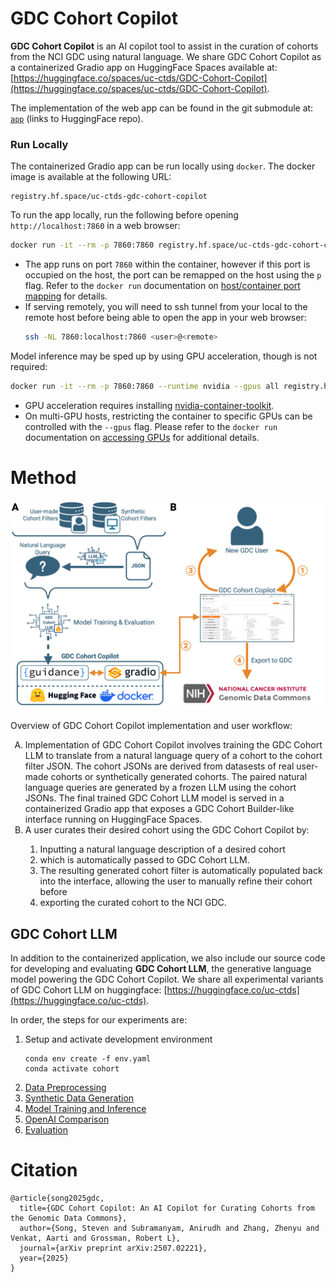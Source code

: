 # GDC Cohort Copilot

**GDC Cohort Copilot** is an AI copilot tool to assist in the curation of cohorts from the NCI GDC using natural language. We share GDC Cohort Copilot as a containerized Gradio app on HuggingFace Spaces available at: [https://huggingface.co/spaces/uc-ctds/GDC-Cohort-Copilot](https://huggingface.co/spaces/uc-ctds/GDC-Cohort-Copilot).

The implementation of the web app can be found in the git submodule at: [`app`](https://huggingface.co/spaces/uc-ctds/GDC-Cohort-Copilot/tree/main) (links to HuggingFace repo).

### Run Locally

The containerized Gradio app can be run locally using `docker`. The docker image is available at the following URL:
```
registry.hf.space/uc-ctds-gdc-cohort-copilot
```

To run the app locally, run the following before opening `http://localhost:7860` in a web browser:
```bash
docker run -it --rm -p 7860:7860 registry.hf.space/uc-ctds-gdc-cohort-copilot:latest python app.py
```
* The app runs on port `7860` within the container, however if this port is occupied on the host, the port can be remapped on the host using the `p` flag. Refer to the `docker run` documentation on [host/container port mapping](https://docs.docker.com/reference/cli/docker/container/run/#publish) for details.
* If serving remotely, you will need to ssh tunnel from your local to the remote host before being able to open the app in your web browser:
    ```bash
    ssh -NL 7860:localhost:7860 <user>@<remote>
    ```

Model inference may be sped up by using GPU acceleration, though is not required:
```bash
docker run -it --rm -p 7860:7860 --runtime nvidia --gpus all registry.hf.space/uc-ctds-gdc-cohort-copilot:latest python app.py
```
* GPU acceleration requires installing [nvidia-container-toolkit](https://docs.nvidia.com/datacenter/cloud-native/container-toolkit/latest/install-guide.html).
* On multi-GPU hosts, restricting the container to specific GPUs can be controlled with the `--gpus` flag. Please refer to the `docker run` documentation on [accessing GPUs](https://docs.docker.com/reference/cli/docker/container/run/#gpus) for additional details.


# Method

![overview figure](figs/GDC%20Cohort%20Copilot%20Overview.png)

Overview of GDC Cohort Copilot implementation and user workflow:
<ol type="A">
  <li>Implementation of GDC Cohort Copilot involves training the GDC Cohort LLM to translate from a natural language query of a cohort to the cohort filter JSON. The cohort JSONs are derived from datasests of real user-made cohorts or synthetically generated cohorts. The paired natural language queries are generated by a frozen LLM using the cohort JSONs. The final trained GDC Cohort LLM model is served in a containerized Gradio app that exposes a GDC Cohort Builder-like interface running on HuggingFace Spaces.</li>
  <li>A user curates their desired cohort using the GDC Cohort Copilot by:</li>
  <ol type="1">
    <li>Inputting a natural language description of a desired cohort</li>
    <li>which is automatically passed to GDC Cohort LLM.</li>
    <li>The resulting generated cohort filter is automatically populated back into the interface, allowing the user to manually refine their cohort before</li>
    <li>exporting the curated cohort to the NCI GDC.</li>
  </ol>
</ol>

## GDC Cohort LLM

In addition to the containerized application, we also include our source code for developing and evaluating **GDC Cohort LLM**, the generative language model powering the GDC Cohort Copilot. We share all experimental variants of GDC Cohort LLM on huggingface: [https://huggingface.co/uc-ctds](https://huggingface.co/uc-ctds).

In order, the steps for our experiments are:
1. Setup and activate development environment
    ```
    conda env create -f env.yaml
    conda activate cohort
    ```
1. [Data Preprocessing](./data-preprocessing)
1. [Synthetic Data Generation](./data-generation)
1. [Model Training and Inference](./gdc-cohort-llm)
1. [OpenAI Comparison](./openai-prompting)
1. [Evaluation](./evaluation)

# Citation

```
@article{song2025gdc,
  title={GDC Cohort Copilot: An AI Copilot for Curating Cohorts from the Genomic Data Commons},
  author={Song, Steven and Subramanyam, Anirudh and Zhang, Zhenyu and Venkat, Aarti and Grossman, Robert L},
  journal={arXiv preprint arXiv:2507.02221},
  year={2025}
}
```
